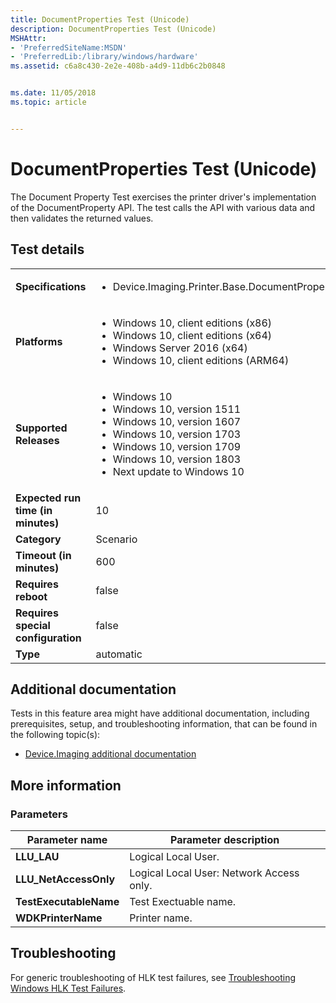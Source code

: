 ```yaml
---
title: DocumentProperties Test (Unicode)
description: DocumentProperties Test (Unicode)
MSHAttr:
- 'PreferredSiteName:MSDN'
- 'PreferredLib:/library/windows/hardware'
ms.assetid: c6a8c430-2e2e-408b-a4d9-11db6c2b0848


ms.date: 11/05/2018
ms.topic: article


---
```


# <span id="p_hlk_test.e90612e1-8a9f-4c0d-b0c5-88b06b38b912"></span>DocumentProperties Test (Unicode)


The Document Property Test exercises the printer driver's implementation of the DocumentProperty API. The test calls the API with various data and then validates the returned values.

## Test details

|||
|---|---|
| **Specifications**  | <ul><li>Device.Imaging.Printer.Base.DocumentProperties</li></ul> |  
| **Platforms**   | <ul><li>Windows 10, client editions (x86)</li><li>Windows 10, client editions (x64)</li><li>Windows Server 2016 (x64)</li><li>Windows 10, client editions (ARM64)</li></ul> |
| **Supported Releases** | <ul><li>Windows 10</li><li>Windows 10, version 1511</li><li>Windows 10, version 1607</li><li>Windows 10, version 1703</li><li>Windows 10, version 1709</li><li>Windows 10, version 1803</li><li>Next update to Windows 10</li></ul> |
|**Expected run time (in minutes)**| 10 |
|**Category**| Scenario |
|**Timeout (in minutes)**| 600 |
|**Requires reboot**| false |
|**Requires special configuration**| false |
|**Type**| automatic |



## <span id="Additional_documentation"></span><span id="additional_documentation"></span><span id="ADDITIONAL_DOCUMENTATION"></span>Additional documentation


Tests in this feature area might have additional documentation, including prerequisites, setup, and troubleshooting information, that can be found in the following topic(s):

-   [Device.Imaging additional documentation](device-imaging-additional-documentation.md)

## <span id="More_information"></span><span id="more_information"></span><span id="MORE_INFORMATION"></span>More information


### <span id="Parameters"></span><span id="parameters"></span><span id="PARAMETERS"></span>Parameters

| Parameter name         | Parameter description                    |
|------------------------|------------------------------------------|
| **LLU\_LAU**           | Logical Local User.                      |
| **LLU\_NetAccessOnly** | Logical Local User: Network Access only. |
| **TestExecutableName** | Test Exectuable name.                    |
| **WDKPrinterName**     | Printer name.                            |



## <span id="Troubleshooting"></span><span id="troubleshooting"></span><span id="TROUBLESHOOTING"></span>Troubleshooting


For generic troubleshooting of HLK test failures, see [Troubleshooting Windows HLK Test Failures](../user/troubleshooting-windows-hlk-test-failures.md).










